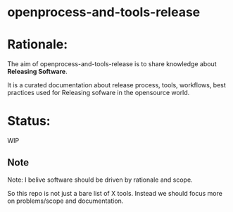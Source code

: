 # openprocess-and-tools-release

# Rationale:
The aim of openprocess-and-tools-release is to share knowledge about **Releasing Software**.

It is a curated documentation about release process, tools, workflows, best practices used for Releasing sofware in the opensource world.

# Status:

WIP


## Note
Note: I belive software should be driven by rationale and scope.

So this repo is not just a bare list of X tools. Instead we should focus more on problems/scope and documentation.
